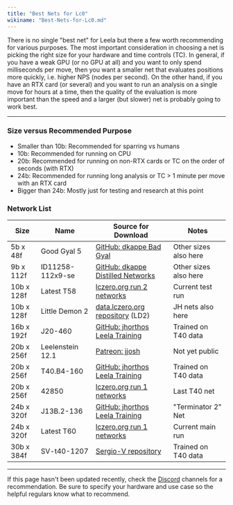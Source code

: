 ```yaml
---
title: "Best Nets for Lc0"
wikiname: "Best-Nets-for-Lc0.md"
---
```

There is no single "best net" for Leela but there a few worth recommending for various purposes. The most important consideration in choosing a net is picking the right size for your hardware and time controls (TC). In general, if you have a weak GPU (or no GPU at all) and you want to only spend milliseconds per move, then you want a smaller net that evaluates positions more quickly, i.e. higher NPS (nodes per second). On the other hand, if you have an RTX card (or several) and you want to run an analysis on a single move for hours at a time, then the quality of the evaluation is more important than the speed and a larger (but slower) net is probably going to work best.

---

### Size versus Recommended Purpose
* Smaller than 10b: Recommended for sparring vs humans
* 10b: Recommended for running on CPU
* 20b: Recommended for running on non-RTX cards or TC on the order of seconds (with RTX)
* 24b: Recommended for running long analysis or TC > 1 minute per move with an RTX card
* Bigger than 24b: Mostly just for testing and research at this point

### Network List

| Size   | Name             | Source for Download               | Notes            |
|--------|------------------|-----------------------------------|------------------|
| 5b x 48f   | Good Gyal 5      | [GitHub: dkappe Bad Gyal](https://github.com/dkappe/leela-chess-weights/wiki/Bad-Gyal) | Other sizes also here |
| 9b x 112f  | ID11258-112x9-se | [GitHub: dkappe Distilled Networks](https://github.com/dkappe/leela-chess-weights/wiki/Distilled-Networks) | Other sizes also here |
| 10b x 128f | Latest T58       | [lczero.org run 2 networks](https://lczero.org/networks/2) | Current test run |
| 10b x 128f | Little Demon 2 | [data.lczero.org repository](http://data.lczero.org/files/networks-contrib/) (LD2) | JH nets also here |
| 16b x 192f | J20-460          | [GitHub: jhorthos Leela Training](https://github.com/jhorthos/lczero-training/wiki/Leela-Training) | Trained on T40 data |
| 20b x 256f | Leelenstein 12.1 | [Patreon: jjosh](https://www.patreon.com/posts/ls-12-1-32002737) | Not yet public |
| 20b x 256f | T40.B4-160       | [GitHub: jhorthos Leela Training](https://github.com/jhorthos/lczero-training/wiki/Leela-Training) | Trained on T40 data |
| 20b x 256f | 42850            | [lczero.org run 1 networks](https://lczero.org/networks/1) | Last T40 net |
| 24b x 320f | J13B.2-136       | [GitHub: jhorthos Leela Training](https://github.com/jhorthos/lczero-training/wiki/Leela-Training) | "Terminator 2" Net |
| 24b x 320f | Latest T60       | [lczero.org run 1 networks](https://lczero.org/networks/1) | Current main run |
| 30b x 384f | SV-t40-1207      | [Sergio-V repository](https://www.comp.nus.edu.sg/~sergio-v/t40/384x30/) | Trained on T40 data |

---
If this page hasn't been updated recently, check the [Discord](https://discordapp.com/channels/425419482568196106/425419483016855563) channels for a recommendation. Be sure to specify your hardware and use case so the helpful regulars know what to recommend.